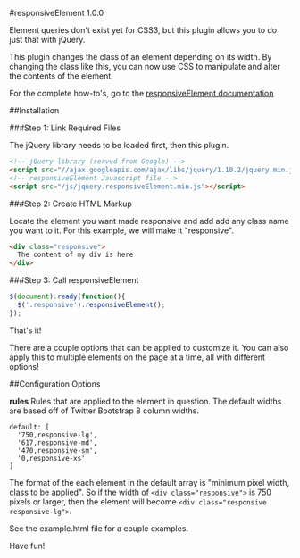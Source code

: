 #responsiveElement 1.0.0

Element queries don't exist yet for CSS3, but this plugin allows you to do just that with jQuery.

This plugin changes the class of an element depending on its width. By changing the class like this, you can now use CSS to manipulate and alter the contents of the element.

For the complete how-to's, go to the [responsiveElement documentation](http://responsiveelement.perfectspace.com/)

##Installation

###Step 1: Link Required Files

The jQuery library needs to be loaded first, then this plugin.

```html
<!-- jQuery library (served from Google) -->
<script src="//ajax.googleapis.com/ajax/libs/jquery/1.10.2/jquery.min.js"></script>
<!-- responsiveElement Javascript file -->
<script src="/js/jquery.responsiveElement.min.js"></script>
```

###Step 2: Create HTML Markup

Locate the element you want made responsive and add add any class name you want to it. For this example, we will make it "responsive".

```html
<div class="responsive">
  The content of my div is here
</div>
```

###Step 3: Call responsiveElement

```javascript
$(document).ready(function(){
  $('.responsive').responsiveElement();
});
```

That's it!

There are a couple options that can be applied to customize it. You can also apply this to multiple elements on the page at a time, all with different options!

##Configuration Options

**rules**
Rules that are applied to the element in question. The default widths are based off of Twitter Bootstrap 8 column widths.
```
default: [
  '750,responsive-lg',
  '617,responsive-md',
  '470,responsive-sm',
  '0,responsive-xs'
]
```
The format of the each element in the default array is "minimum pixel width, class to be applied". So if the width of `<div class="responsive">` is 750 pixels or larger, then the element will become `<div class="responsive responsive-lg">`.

See the example.html file for a couple examples.

Have fun!

